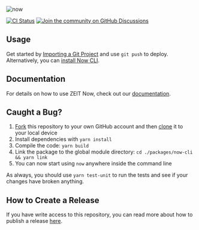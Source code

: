 ![now](https://assets.vercel.com/image/upload/v1581518533/repositories/now-cli/v4.png)

[![CI Status](https://badgen.net/github/checks/zeit/now?label=CI)](https://github.com/zeit/now/actions?workflow=CI)
[![Join the community on GitHub Discussions](https://badgen.net/badge/join%20the%20discussion/on%20github/black?icon=github)](https://github.com/zeit/now/discussions)

## Usage

Get started by [Importing a Git Project](https://vercel.com/import) and use `git push` to deploy. Alternatively, you can [install Now CLI](https://vercel.com/download).

## Documentation

For details on how to use ZEIT Now, check out our [documentation](https://vercel.com/docs).

## Caught a Bug?

1. [Fork](https://help.github.com/articles/fork-a-repo/) this repository to your own GitHub account and then [clone](https://help.github.com/articles/cloning-a-repository/) it to your local device
2. Install dependencies with `yarn install`
3. Compile the code: `yarn build`
4. Link the package to the global module directory: `cd ./packages/now-cli && yarn link`
5. You can now start using `now` anywhere inside the command line

As always, you should use `yarn test-unit` to run the tests and see if your changes have broken anything.

## How to Create a Release

If you have write access to this repository, you can read more about how to publish a release [here](https://github.com/zeit/now/wiki/Creating-a-Release).
